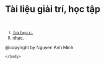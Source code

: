 <html>
	<head>
		<meta charset="utf-8">
	</hear>
	<body>
		<h1>Tài liệu giải trí, học tập</h1>
	<br>
		<ol type="I">
			<li>
				<a href="Tin Hoc c++.html">
					Tin học c.
				</a>
			</li>
			<li>
				<a href="./Nhac.html">
					nhạc.
				</a>
			</li>
		</ol>
		@copyright by Nguyen Anh Minh

	</body>
</html>
